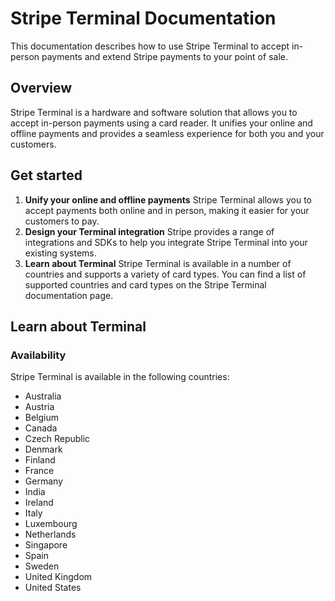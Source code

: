 # Stripe Terminal Documentation

This documentation describes how to use Stripe Terminal to accept in-person payments and extend Stripe payments to your point of sale.

## Overview 

Stripe Terminal is a hardware and software solution that allows you to accept in-person payments using a card reader. It unifies your online and offline payments and provides a seamless experience for both you and your customers.

## Get started

1. **Unify your online and offline payments**
Stripe Terminal allows you to accept payments both online and in person, making it easier for your customers to pay.
2. **Design your Terminal integration**
Stripe provides a range of integrations and SDKs to help you integrate Stripe Terminal into your existing systems.
3. **Learn about Terminal**
Stripe Terminal is available in a number of countries and supports a variety of card types. You can find a list of supported countries and card types on the Stripe Terminal documentation page.

## Learn about Terminal

### Availability
Stripe Terminal is available in the following countries:

* Australia
* Austria
* Belgium
* Canada
* Czech Republic
* Denmark
* Finland
* France
* Germany
* India
* Ireland
* Italy
* Luxembourg
* Netherlands
* Singapore
* Spain
* Sweden
* United Kingdom
* United States